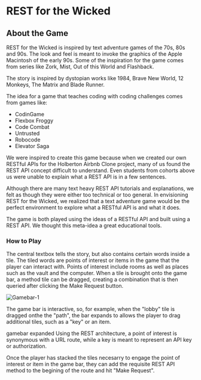 # REST for the Wicked

## About the Game
REST for the Wicked is inspired by text adventure games of the 70s, 80s and 90s. The look and feel is meant to invoke the graphics of the Apple Macintosh of the early 90s. Some of the inspiration for the game comes from series like Zork, Mist, Out of this World and Flashback.

The story is inspired by dystopian works like 1984, Brave New World, 12 Monkeys, The Matrix and Blade Runner.

The idea for a game that teaches coding with coding challenges comes from games like:

- CodinGame
- Flexbox Froggy
- Code Combat
- Untrusted
- Robocode
- Elevator Saga

We were inspired to create this game because when we created our own RESTful APIs for the Holberton Airbnb Clone project, many of us found the REST API concept difficult to understand. Even students from cohorts above us were unable to explain what a REST API is in a few sentences.

Although there are many text heavy REST API tutorials and explanations, we felt as though they were either too technical or too general. In envisioning REST for the Wicked, we realized that a text adventure game would be the perfect environment to explore what a RESTful API is and what it does.

The game is both played using the ideas of a RESTful API and built using a REST API. We thought this meta-idea a great educational tools.

### How to Play
The central textbox tells the story, but also contains certain words inside a tile. The tiled words are points of interest or items in the game that the player can interact with. Points of interest include rooms as well as places such as the vault and the computer. When a tile is brought onto the game bar, a method tile can be dragged, creating a combination that is then queried after clicking the Make Request button.

![Gamebar-1](https://github.com/justinmajetich/rest-for-the-wicked/blob/master/landing_page/img/gambar-1.JPG)

The game bar is interactive, so, for example, when the "lobby" tile is dragged onthe the "path", the bar expands to allows the player to drag additional tiles, such as a "key" or an item.

gamebar expanded
Using the REST architecture, a point of interest is synonymous with a URL route, while a key is meant to represent an API key or authorization.

Once the player has stacked the tiles necesarry to engage the point of interest or item in the game bar, they can add the requisite REST API method to the begining of the route and hit "Make Request".